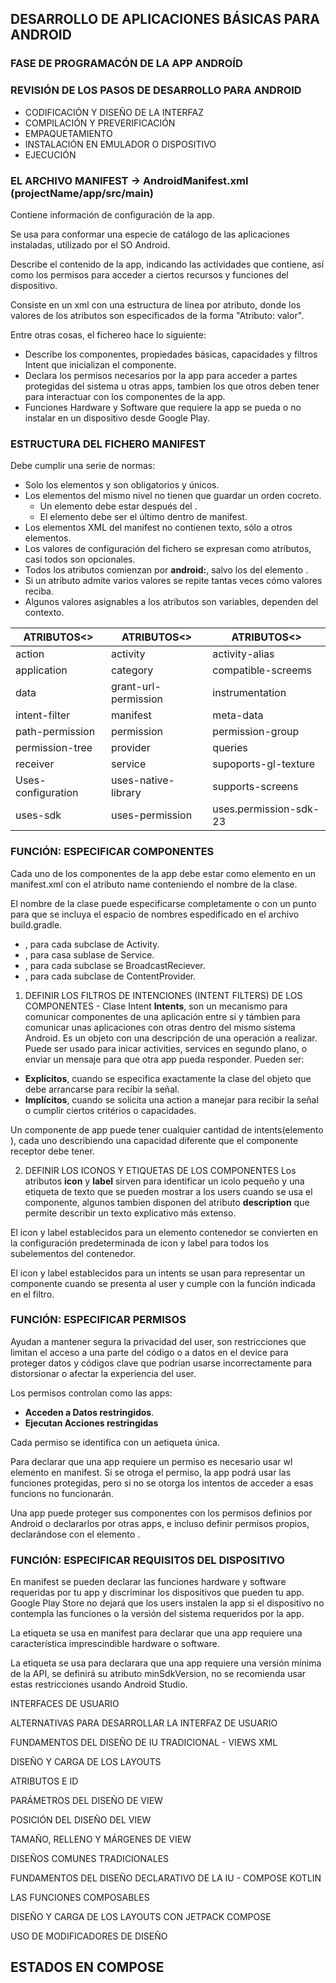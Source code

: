 ## DESARROLLO DE APLICACIONES BÁSICAS PARA ANDROID

### FASE DE PROGRAMACÓN DE LA APP ANDROÍD

### REVISIÓN DE LOS PASOS DE DESARROLLO PARA ANDROID
  - CODIFICACIÓN Y DISEÑO DE LA INTERFAZ
  - COMPILACIÓN Y PREVERIFICACIÓN
  - EMPAQUETAMIENTO
  - INSTALACIÓN EN EMULADOR O DISPOSITIVO
  - EJECUCIÓN


### EL ARCHIVO MANIFEST -> AndroidManifest.xml (projectName/app/src/main)
Contiene información de configuración de la app.

Se usa para conformar una especie de catálogo de las aplicaciones instaladas, utilizado por el SO Android.

Describe el contenido de la app, indicando las actividades que contiene, así como los permisos para acceder a ciertos recursos y funciones del dispositivo.

Consiste en un xml con una estructura de línea por atributo, donde los valores de los atributos son especificados de la forma "Atributo: valor".

Entre otras cosas, el fichereo hace lo siguiente:
  - Describe los componentes, propiedades básicas, capacidades y filtros Intent que inicializan el componente.
  - Declara los permisos necesarios por la app para acceder a partes protegidas del sistema u otras apps, tambien los que otros deben tener para interactuar con los componentes de la app.
  - Funciones Hardware y Software que requiere la app se pueda o no instalar en un dispositivo desde Google Play.


### ESTRUCTURA DEL FICHERO MANIFEST
Debe cumplir una serie de normas:
  - Solo los elementos <manifest> y <application> son obligatorios y únicos.
  - Los elementos del mismo nivel no tienen que guardar un orden cocreto.
    - Un elemento **<activity-alias>** debe estar después del <activity>.
    - El elemento **<aplication>** debe ser el último dentro de manifest.
  - Los elementos XML del manifest no contienen texto, sólo a otros elementos.
  - Los valores de configuración del fichero se expresan como atributos, casi todos son opcionales.
  - Todos los atributos comienzan por **android:**, salvo los del elemento <manifest>.
  - Si un atributo admite varios valores se repite tantas veces cómo valores reciba.
  - Algunos valores asignables a los atributos son variables, dependen del contexto.

    
|   ATRIBUTOS<>   |   ATRIBUTOS<>  |   ATRIBUTOS<>   |
|---------------|--------------|---------------|
|action|activity|activity-alias|
|application|category|compatible-screems|
|data|grant-url-permission|instrumentation|
|intent-filter|manifest|meta-data|
|path-permission|permission|permission-group|
|permission-tree|provider|queries|
|receiver|service|supoports-gl-texture|uses-feature|
|Uses-configuration|uses-native-library|supports-screens|
|uses-sdk|uses-permission|uses.permission-sdk-23|


### FUNCIÓN: ESPECIFICAR COMPONENTES
Cada uno de los componentes de la app debe estar como elemento en un manifest.xml con el atributo name conteniendo el nombre de la clase.

El nombre de la clase puede especificarse completamente o con un punto para que se incluya el espacio de nombres espedificado en el archivo build.gradle.
  * **<activiyt>**, para cada subclase de Activity.
  * **<service>**, para casa sublase de Service.
  * **<receiver>**, para cada subclase se BroadcastReciever.
  * **<provider>**, para cada subclase de ContentProvider.


  1. DEFINIR LOS FILTROS DE INTENCIONES (INTENT FILTERS) DE LOS COMPONENTES - Clase Intent
**Intents**, son un mecanismo para comunicar componentes de una aplicación entre sí y támbien para comunicar unas aplicaciones con otras dentro del mismo sistema Android. Es un objeto con una descripción de una operación a realizar.
Puede ser usado para inicar activities, services en segundo plano, o enviar un mensaje para que otra app pueda responder.
Pueden ser:
  - **Explícitos**, cuando se especifica exactamente la clase del objeto que debe arrancarse para recibir la señal.
  - **Implícitos**, cuando se solicita una action a manejar para recibir la señal o cumplir ciertos critérios o capacidades.

Un componente de app puede tener cualquier cantidad de intents(elemento *<intent-filter>*), cada uno describiendo una capacidad diferente que el componente receptor debe tener.


  2. DEFINIR LOS ICONOS Y ETIQUETAS DE LOS COMPONENTES
Los atributos **icon** y **label** sirven para identificar un icolo pequeño y una etiqueta de texto que se pueden mostrar a los users cuando se usa el componente, algunos tambien disponen del atributo **description** que permite describir un texto explicativo más extenso.

El icon y label establecidos para un elemento contenedor se convierten en la configuración predeterminada de icon y label para todos los subelementos del contenedor.

El icon y label establecidos para un intents se usan para representar un componente cuando se presenta al user y cumple con la función indicada en el filtro.


### FUNCIÓN: ESPECIFICAR PERMISOS
Ayudan a mantener segura la privacidad del user, son restricciones que limitan el acceso a una parte del código o a datos en el device para proteger datos y códigos clave que podrían usarse incorrectamente para distorsionar o afectar la experiencia del user.

Los permisos controlan como las apps:
  - **Acceden a Datos restringidos**.
  - **Ejecutan Acciones restringidas**

Cada permiso se identifica con un aetiqueta única.

Para declarar que una app requiere un permiso es necesario usar wl elemento *<uses-permission>* en manifest. Si se otroga el permiso, la app podrá usar las funciones protegidas, pero si no se otorga los intentos de acceder a esas funcions no funcionarán.

Una app puede proteger sus componentes con los permisos definios por Android o declararlos por otras apps, e incluso definir permisos propios, declarándose con el elemento *<permision>*.


### FUNCIÓN: ESPECIFICAR REQUISITOS DEL DISPOSITIVO
En manifest se pueden declarar las funciones hardware y software requeridas por tu app y discriminar los dispositivos que pueden tu app.
Google Play Store no dejará que los users instalen la app si el dispositivo no contempla las funciones o la versión del sistema requeridos por la app.

La etiqueta *<uses-feature>* se usa en manifest para declarar que una app requiere una característica imprescindible hardware o software.

La etiqueta *<ueses-sdk>* se usa para declarara que una app requiere una versión mínima de la API, se definirá su atributo minSdkVersion, no se recomienda usar estas restricciones usando Android Studio.


INTERFACES DE USUARIO

ALTERNATIVAS PARA DESARROLLAR LA INTERFAZ DE USUARIO

FUNDAMENTOS DEL DISEÑO DE IU TRADICIONAL - VIEWS XML

DISEÑO Y CARGA DE LOS LAYOUTS

ATRIBUTOS E ID

PARÁMETROS DEL DISEÑO DE VIEW

POSICIÓN DEL DISEÑO DEL VIEW

TAMAÑO, RELLENO Y MÁRGENES DE VIEW

DISEÑOS COMUNES TRADICIONALES

FUNDAMENTOS DEL DISEÑO DECLARATIVO DE LA IU - COMPOSE KOTLIN

LAS FUNCIONES COMPOSABLES

DISEÑO Y CARGA DE LOS LAYOUTS CON JETPACK COMPOSE

USO DE MODIFICADORES DE DISEÑO

ESTADOS EN COMPOSE
----------------------------------------------------------------------------------------------------------------------------------------------------------------------------------------------------------------------------
